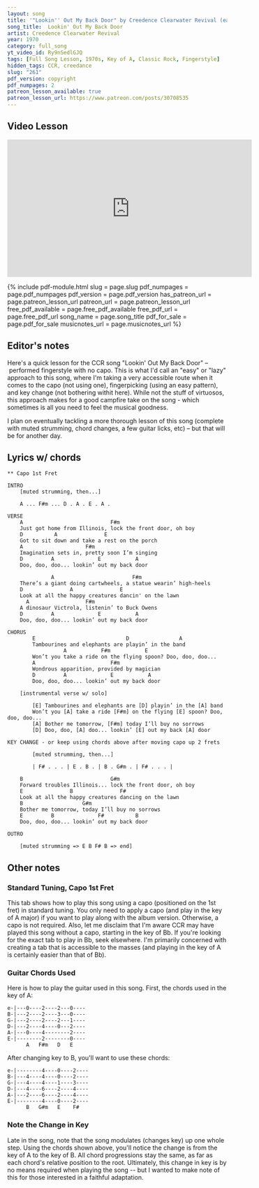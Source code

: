 ```yaml
---
layout: song
title: '"Lookin'' Out My Back Door" by Creedence Clearwater Revival (easy fingerstyle)'
song_title:  Lookin' Out My Back Door
artist: Creedence Clearwater Revival
year: 1970
category: full_song
yt_video_id: Ry9nSedlGJQ
tags: [Full Song Lesson, 1970s, Key of A, Classic Rock, Fingerstyle]
hidden_tags: CCR, creedance
slug: "261"
pdf_version: copyright
pdf_numpages: 2
patreon_lesson_available: true
patreon_lesson_url: https://www.patreon.com/posts/30708535
---
```




## Video Lesson

<iframe width="560" height="315" src="https://www.youtube.com/embed/Ry9nSedlGJQ?showinfo=0" frameborder="0" allowfullscreen></iframe>

<!-- Coming soon! -->

{% include pdf-module.html slug = page.slug pdf_numpages = page.pdf_numpages pdf_version = page.pdf_version has_patreon_url = page.patreon_lesson_url patreon_url = page.patreon_lesson_url free_pdf_available = page.free_pdf_available free_pdf_url = page.free_pdf_url song_name = page.song_title pdf_for_sale = page.pdf_for_sale musicnotes_url = page.musicnotes_url %}

<!-- Coming later today! -->

## Editor's notes

Here's a quick lesson for the CCR song "Lookin' Out My Back Door" – performed fingerstyle with no capo. This is what I'd call an "easy" or "lazy" approach to this song, where I'm taking a very accessible route when it comes to the capo (not using one), fingerpicking (using an easy pattern), and key change (not bothering withit here). While not the stuff of virtuosos, this approach makes for a good campfire take on the song - which sometimes is all you need to feel the musical goodness.

I plan on eventually tackling a more thorough lesson of this song (complete with muted strumming, chord changes, a few guitar licks, etc) – but that will be for another day.

## Lyrics w/ chords

    ** Capo 1st Fret

    INTRO
        [muted strumming, then...]

        A ... F#m ... D . A . E . A .

    VERSE
        A                            F#m
        Just got home from Illinois, lock the front door, oh boy
        D          A               E
        Got to sit down and take a rest on the porch
        A                    F#m
        Imagination sets in, pretty soon I’m singing
        D         A              E           A
        Doo, doo, doo... lookin’ out my back door

                  A                         F#m
        There’s a giant doing cartwheels, a statue wearin’ high-heels
        D               A               E
        Look at all the happy creatures dancin' on the lawn
          A                  F#m
        A dinosaur Victrola, listenin’ to Buck Owens
        D         A              E           A
        Doo, doo, doo... lookin’ out my back door

    CHORUS
            E                             D                A
            Tambourines and elephants are playin’ in the band
                      A           F#m           E
            Won’t you take a ride on the flying spoon? Doo, doo, doo...
            A                        F#m
            Wondrous apparition, provided by magician
            D         A              E           A
            Doo, doo, doo... lookin’ out my back door

        [instrumental verse w/ solo]

            [E] Tambourines and elephants are [D] playin’ in the [A] band
            Won’t you [A] take a ride [F#m] on the flying [E] spoon? Doo, doo, doo...
            [A] Bother me tomorrow, [F#m] today I’ll buy no sorrows
            [D] Doo, doo, [A] doo... lookin’ [E] out my back [A] door

    KEY CHANGE - or keep using chords above after moving capo up 2 frets

            [muted strumming, then...]

            | F# . . . | E . B . | B . G#m . | F# . . . |

        B                            G#m
        Forward troubles Illinois... lock the front door, oh boy
        E               B               F#
        Look at all the happy creatures dancing on the lawn
        B                   G#m
        Bother me tomorrow, today I’ll buy no sorrows
        E         B              F#          B
        Doo, doo, doo... lookin’ out my back door

    OUTRO

        [muted strumming => E B F# B => end]

## Other notes

### Standard Tuning, Capo 1st Fret

This tab shows how to play this song using a capo (positioned on the 1st fret) in standard tuning. You only need to apply a capo (and play in the key of A major) if you want to play along with the album version. Otherwise, a capo is not required. Also, let me disclaim that I'm aware CCR may have played this song without a capo, starting in the key of Bb. If you're looking for the exact tab to play in Bb, seek elsewhere. I'm primarily concerned with creating a tab that is accessible to the masses (and playing in the key of A is certainly easier than that of Bb).

### Guitar Chords Used

Here is how to play the guitar used in this song. First, the chords used in the key of A:

    e-|---0----2----2---0----
    B-|---2----2----3---0----
    G-|---2----2----2---1----
    D-|---2----4----0---2----
    A-|---0----4--------2----
    E-|--------2--------0----
          A   F#m   D   E

After changing key to B, you'll want to use these chords:

    e-|--------4----0----2----
    B-|---4----4----0----2----
    G-|---4----4----1----3----
    D-|---4----6----2----4----
    A-|---2----6----2----4----
    E-|--------4----0----2----
          B   G#m   E    F#

### Note the Change in Key

Late in the song, note that the song modulates (changes key) up one whole step. Using the chords shown above, you'll notice the change is from the key of A to the key of B. All chord progressions stay the same, as far as each chord's relative position to the root. Ultimately, this change in key is by no means required when playing the song -- but I wanted to make note of this for those interested in a faithful adaptation.
